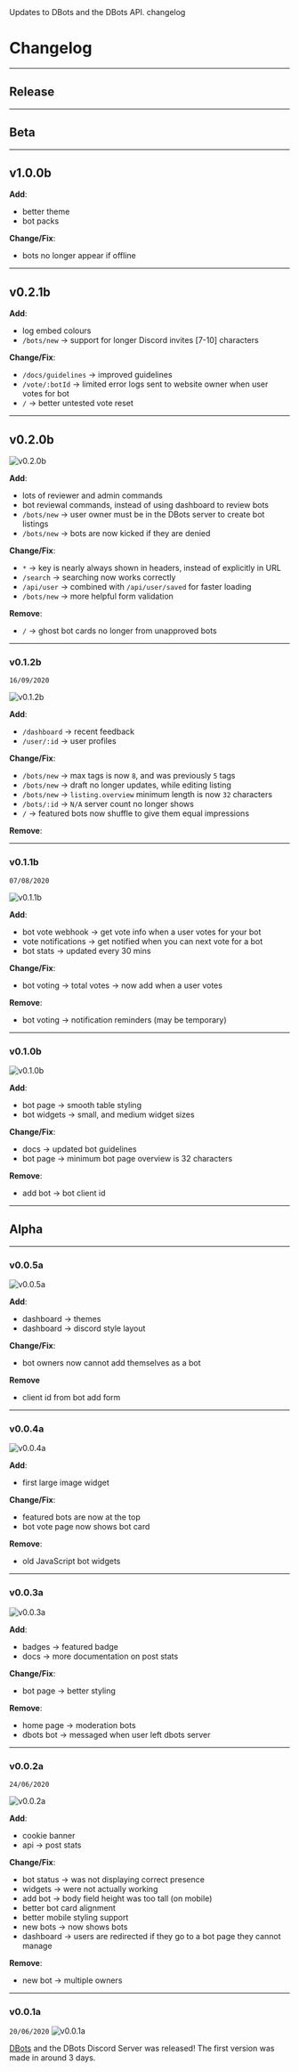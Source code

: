 <title>Changelog</title>
<description>Updates to DBots and the DBots API.</description>
<url>changelog</url>

# Changelog

---

## Release

---

## Beta

---

## v1.0.0b

**Add**:
- better theme
- bot packs

**Change/Fix**:
- bots no longer appear if offline

---

## v0.2.1b

**Add**:
+ log embed colours
+ `/bots/new` -> support for longer Discord invites [7-10] characters

**Change/Fix**:
- `/docs/guidelines` -> improved guidelines
- `/vote/:botId` -> limited error logs sent to website owner when user votes for bot
- `/` -> better untested vote reset

---

## v0.2.0b

![v0.2.0b](assets/docs/img/v0.2.0b.png)

**Add**:
- lots of reviewer and admin commands
- bot reviewal commands, instead of using dashboard to review bots
- `/bots/new` -> user owner must be in the DBots server to create bot listings
- `/bots/new` -> bots are now kicked if they are denied

**Change/Fix**:
- `*` -> key is nearly always shown in headers, instead of explicitly in URL
- `/search` -> searching now works correctly
- `/api/user` -> combined with `/api/user/saved` for faster loading
- `/bots/new` -> more helpful form validation

**Remove**:
- `/` -> ghost bot cards no longer from unapproved bots

---

### v0.1.2b
`16/09/2020`

![v0.1.2b](assets/docs/img/v0.1.2b.png)

**Add**:
- `/dashboard` -> recent feedback
- `/user/:id` -> user profiles

**Change/Fix**:
- `/bots/new` -> max tags is now `8`, and was previously `5` tags
- `/bots/new` -> draft no longer updates, while editing listing
- `/bots/new` -> `listing.overview` minimum length is now `32` characters
- `/bots/:id` -> `N/A` server count no longer shows
- `/` -> featured bots now shuffle to give them equal impressions 

**Remove**:

---

### v0.1.1b
`07/08/2020`

![v0.1.1b](assets/docs/img/v0.1.1b.png)

**Add**:
- bot vote webhook -> get vote info when a user votes for your bot
- vote notifications -> get notified when you can next vote for a bot
- bot stats -> updated every 30 mins

**Change/Fix**:
- bot voting -> total votes -> now add when a user votes

**Remove**:
- bot voting -> notification reminders (may be temporary)

---

### v0.1.0b

![v0.1.0b](assets/docs/img/v0.1.0b.png)

**Add**:
- bot page -> smooth table styling
- bot widgets -> small, and medium widget sizes

**Change/Fix**:
- docs -> updated bot guidelines
- bot page -> minimum bot page overview is 32 characters

**Remove**:
- add bot -> bot client id

---

## Alpha

---

### v0.0.5a

![v0.0.5a](assets/docs/img/v0.0.5a.png)

**Add**:
- dashboard -> themes
- dashboard -> discord style layout

**Change/Fix**:
- bot owners now cannot add themselves as a bot

**Remove**
- client id from bot add form

---

### v0.0.4a

![v0.0.4a](assets/docs/img/v0.0.4a.png)

**Add**:
- first large image widget

**Change/Fix**:
- featured bots are now at the top
- bot vote page now shows bot card

**Remove**:
- old JavaScript bot widgets

---

### v0.0.3a

![v0.0.3a](assets/docs/img/v0.0.3a.png)

**Add**:
- badges -> featured badge
- docs -> more documentation on post stats

**Change/Fix**:
- bot page -> better styling

**Remove**:
- home page -> moderation bots
- dbots bot -> messaged when user left dbots server

---

### v0.0.2a

`24/06/2020`

![v0.0.2a](assets/docs/img/v0.0.2a.png)

**Add**:
- cookie banner
- api -> post stats

**Change/Fix**:
- bot status -> was not displaying correct presence
- widgets -> were not actually working
- add bot -> body field height was too tall (on mobile)
- better bot card alignment
- better mobile styling support
- new bots -> now shows bots
- dashboard -> users are redirected if they go to a bot page they cannot manage  

**Remove**:
- new bot -> multiple owners

---

### v0.0.1a

`20/06/2020`
![v0.0.1a](assets/docs/img/v0.0.1a.png)

[DBots](/) and the DBots Discord Server was released!
The first version was made in around 3 days.